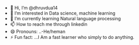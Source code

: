 - 👋 Hi, I’m @dhruvdua14
- 👀 I’m interested in Data science, machine learning
- 🌱 I’m currently learning Natural language processing 
- 📫 How to reach me through linkedin
-  😄 Pronouns: ..-He/heman
- ⚡ Fun fact: ...I Am a fast learner who simply to do anything.

<!---
dhruvdua14/dhruvdua14 is a ✨ special ✨ repository because its `README.md` (this file) appears on your GitHub profile.
You can click the Preview link to take a look at your changes.
--->

